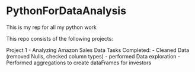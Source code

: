 # PythonForDataAnalysis
This is my rep for all my python work

This repo consists of the following projects:

Project 1 - Analyzing Amazon Sales Data
  Tasks Completed:
    - Cleaned Data (removed Nulls, checked column types)
    - performed Data exploration
    - Performed aggregations to create dataFrames for investors

    
    
